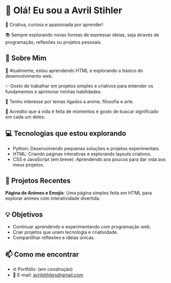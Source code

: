 # 👋 Olá! Eu sou a Avril Stihler
🎨 Criativa, curiosa e apaixonada por aprender!


📚 Sempre explorando novas formas de expressar ideias, seja através de programação, reflexões ou projetos pessoais.

## 🚀 Sobre Mim
🌱 Atualmente, estou aprendendo HTML e explorando o básico do desenvolvimento web.


✨ Gosto de trabalhar em projetos simples e criativos para entender os fundamentos e aprimorar minhas habilidades.


🌟 Tenho interesse por temas ligados a anime, filosofia e arte.


💭 Acredito que a vida é feita de momentos e gosto de buscar significado em cada um deles.

## 💻 Tecnologias que estou explorando
- Python: Desenvolvendo pequenas soluções e projetos experimentais.
- HTML: Criando páginas interativas e explorando layouts criativos.
- CSS e JavaScript (em breve): Aprendendo aos poucos para dar vida aos meus projetos.

## 📌 Projetos Recentes
**Página de Animes e Emojis**: Uma página simples feita em HTML para explorar animes com interatividade divertida.

## 💡 Objetivos
- Continuar aprendendo e experimentando com programação web.
- Criar projetos que unam tecnologia e criatividade.
- Compartilhar reflexões e ideias únicas.

## 📫 Como me encontrar
- 🌐 Portfólio: (em construção)
- 📧 E-mail: avrilstihlers@gmail.com

